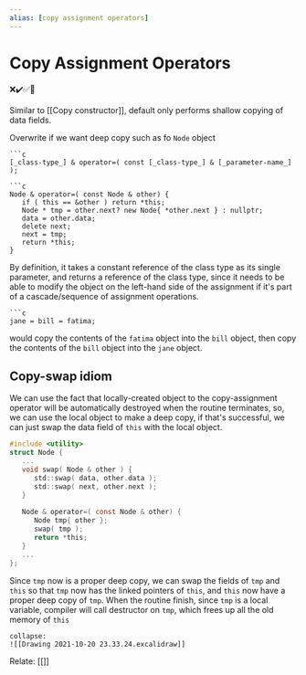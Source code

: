 ```yaml
---
alias: [copy assignment operators]
---
```

# Copy Assignment Operators
❌✔️✅📗

Similar to [[Copy constructor]], default only performs shallow copying of data fields. 

Overwrite if we want deep copy such as fo ```Node``` object
```ad-syx
```c
[_class-type_] & operator=( const [_class-type_] & [_parameter-name_] );
```

```ad-example
```c
Node & operator=( const Node & other) {
   if ( this == &other ) return *this;
   Node * tmp = other.next? new Node{ *other.next } : nullptr;
   data = other.data;  
   delete next;
   next = tmp;
   return *this;
}
```

By definition, it takes a constant reference of the class type as its single parameter, and returns a reference of the class type, since it needs to be able to modify the object on the left-hand side of the assignment if it's part of a cascade/sequence of assignment operations. 
```ad-example
```c
jane = bill = fatima;
```
would copy the contents of the `fatima` object into the `bill` object, then copy the contents of the `bill` object into the `jane` object.

##  Copy-swap idiom

We can use the fact that locally-created object to the copy-assignment operator will be automatically destroyed when the routine terminates, so, we can use the local object to make a deep copy, if that's successful, we can just swap the data field of `this` with the local object.
```c
#include <utility>
struct Node {
   ...
   void swap( Node & other ) {
      std::swap( data, other.data );
      std::swap( next, other.next );
   }
   
   Node & operator=( const Node & other) {
      Node tmp{ other };
      swap( tmp );
      return *this;
   }
   ...
};
```

Since `tmp` now is a proper deep copy, we can swap the fields of `tmp` and `this` so that `tmp` now has the linked pointers of `this`, and `this` now have a proper deep copy of `tmp`. When the routine finish, since `tmp` is a local variable, compiler will call destructor on `tmp`, which frees up all the old memory of `this`
```ad-digm
collapse:
![[Drawing 2021-10-20 23.33.24.excalidraw]]
```
Relate: [[]]